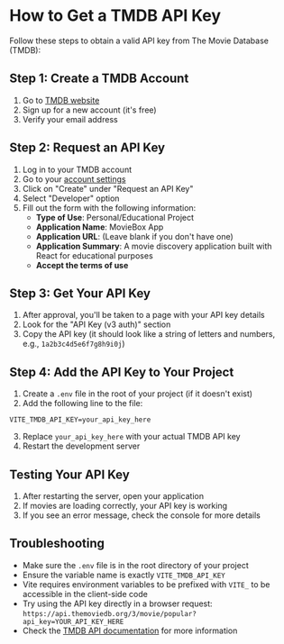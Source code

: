 # How to Get a TMDB API Key

Follow these steps to obtain a valid API key from The Movie Database (TMDB):

## Step 1: Create a TMDB Account
1. Go to [TMDB website](https://www.themoviedb.org/signup)
2. Sign up for a new account (it's free)
3. Verify your email address

## Step 2: Request an API Key
1. Log in to your TMDB account
2. Go to your [account settings](https://www.themoviedb.org/settings/api)
3. Click on "Create" under "Request an API Key"
4. Select "Developer" option
5. Fill out the form with the following information:
   - **Type of Use**: Personal/Educational Project
   - **Application Name**: MovieBox App
   - **Application URL**: (Leave blank if you don't have one)
   - **Application Summary**: A movie discovery application built with React for educational purposes
   - **Accept the terms of use**

## Step 3: Get Your API Key
1. After approval, you'll be taken to a page with your API key details
2. Look for the "API Key (v3 auth)" section
3. Copy the API key (it should look like a string of letters and numbers, e.g., `1a2b3c4d5e6f7g8h9i0j`)

## Step 4: Add the API Key to Your Project
1. Create a `.env` file in the root of your project (if it doesn't exist)
2. Add the following line to the file:
```
VITE_TMDB_API_KEY=your_api_key_here
```
3. Replace `your_api_key_here` with your actual TMDB API key
4. Restart the development server

## Testing Your API Key
1. After restarting the server, open your application
2. If movies are loading correctly, your API key is working
3. If you see an error message, check the console for more details

## Troubleshooting
- Make sure the `.env` file is in the root directory of your project
- Ensure the variable name is exactly `VITE_TMDB_API_KEY`
- Vite requires environment variables to be prefixed with `VITE_` to be accessible in the client-side code
- Try using the API key directly in a browser request: `https://api.themoviedb.org/3/movie/popular?api_key=YOUR_API_KEY_HERE`
- Check the [TMDB API documentation](https://developers.themoviedb.org/3/getting-started/introduction) for more information
